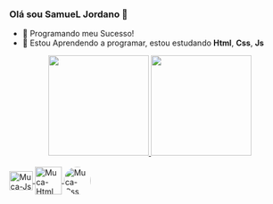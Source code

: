 ### Olá sou SamueL Jordano 👋
- 📝 Programando meu Sucesso!
- 🌱 Estou Aprendendo a programar, estou estudando <strong>Html</strong>, <strong>Css</strong>, <strong>Js</strong>

<div align="center">
  <a href="https://github.com/Simbyonte333">
  <img height="180em" src="https://github-readme-stats.vercel.app/api?username=Simbyonte333"/>
  <img height="180em" src="https://github-readme-stats.vercel.app/api/top-langs/?username=Simbyonte333&layout=compact&langs_count=7&theme=jolly"/>
</div>

<div style="display: inline_block"><br>
  <img align="center" alt="Muca-Js" height="34" width="42" src="https://cdn.jsdelivr.net/gh/devicons/devicon/icons/javascript/javascript-original.svg">
  <img align="center" alt="Muca-Html" height="50" width="48" src="https://cdn.jsdelivr.net/gh/devicons/devicon/icons/html5/html5-original-wordmark.svg">
  <img align="center" alt="Muca-Css" height="50" width="48" src="https://cdn.jsdelivr.net/gh/devicons/devicon/icons/css3/css3-original-wordmark.svg"
  <img align="right" alt="Muca-pic" height="150" style="border-radius:50px;"
  src="https://tenor.com/pt-BR/view/spiderman-symbiote-spiderman-marvel-symbiote-gif-14271090">
</div>
